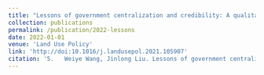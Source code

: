 ```yaml
---
title: "Lessons of government centralization and credibility: A qualitative case-study of administrative change in Jiuzhaigou Nature Reserve, China (1982–2018)"
collection: publications
permalink: /publication/2022-lessons
date: 2022-01-01
venue: 'Land Use Policy'
link: 'http://doi:10.1016/j.landusepol.2021.105907'
citation: '5.	Weiye Wang, Jinlong Liu. Lessons of government centralization and credibility: A qualitative case-study of administrative change in Jiuzhaigou Nature Reserve, China (1982–2018), <i>Land Use Policy</i>, 2022, 113: 105907,http://doi:10.1016/j.landusepol.2021.105907'
---
```

